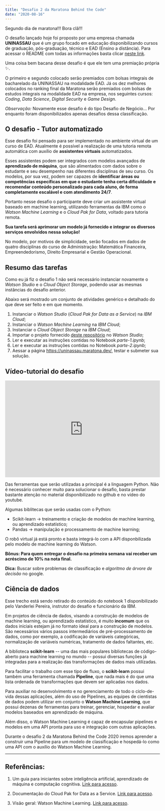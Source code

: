 ```yaml
---
title: "Desafio 2 da Maratona Behind the Code"
date: "2020-08-16"
---
```


Segundo dia de maratona!!! Bora clã!!!

O desafio lançado hoje foi proposto por uma empresa chamada **UNINASSAU** que é um grupo focado em educação disponibilizando cursos de graduação, pós-graduação, técnico e EAD (Ensino a distância). Para acessar o README com todas as informações basta clicar [neste link](https://github.com/maratonadev-br/desafio-2-2020).

Uma coisa bem bacana desse desafio é que ele tem uma premiação própria ✨. 

O primeiro e segundo colocado serão premiados com bolsas integrais de bacharelado da UNINASSAU na modalidade EAD. Já os dez melhores colocados no ranking final da Maratona serão premiados com bolsas de estudos integrais na modalidade EAD na empresa, nos seguintes cursos: *Coding*, *Data Science*, *Digital Security* e *Game Design*.

*Observação:* Novamente esse desafio é do tipo Desafio de Negócio... Por enquanto foram disponibilizados apenas desafios dessa classificação.

## O desafio - Tutor automatizado

Esse desafio foi pensado para ser implementado no ambiente virtual de um curso de EAD. Atualmente é possível a realização de uma tutoria remota automática com auxílio de **assistentes virtuais** automatizados.

Esses assistentes podem ser integrados com modelos avançados de **aprendizado de máquina**, que são alimentados com dados sobre o estudante e seu desempenho nas diferentes disciplinas de seu curso. Os modelos, por sua vez, podem ser capazes de **identificar áreas ou competências específicas em que o estudante tenha certa dificuldade e recomendar conteúdo personalizado para cada aluno, de forma completamente escalável e com atendimento 24/7**.

Portanto nesse desafio o participante deve criar um assistente virtual baseado em machine learning, utilizando ferramentas da IBM como o *Watson Machine Learning* e o *Cloud Pak for Data*, voltado para tutoria remota. 

**Sua tarefa será aprimorar um modelo já fornecido e integrar os diversos serviços envolvidos nessa solução!**

No modelo, por motivos de simplicidade, serão focados em dados de quatro disciplinas do curso de Administração: Matemática Financeira, Empreendedorismo, Direito Empresarial e Gestão Operacional.

## Resumo das tarefas

Como eu já fiz o desafio 1 não será necessário instanciar novamente o *Watson Studio* e o *Cloud Object Storage*, podendo usar as mesmas instâncias do desafio anterior.

Abaixo será mostrado um conjunto de atividades genérico e detalhado do que deve ser feito e em que momento.

1. Instanciar o *Watson Studio* (*Cloud Pak for Data as a Service*) na *IBM Cloud*;
2. Instanciar o *Watson Machine Learning* na *IBM Cloud*;
3. Instanciar o *Cloud Object Storage* na *IBM Cloud*;
4. Importar o projeto fornecido [deste repositório](https://github.com/maratonadev-br/desafio-2-2020/blob/master/cloud-pak-project-ptbr-2.zip) no *Watson Studio*;
5. Ler e executar as instruções contidas no Notebook *parte-1.ipynb*;
6. Ler e executar as instruções contidas no Notebook *parte-2.ipynb*;
7. Aessar a página https://uninassau.maratona.dev/, testar e submeter sua solução.

## Vídeo-tutorial do desafio

<iframe width="100%" height="315" src="https://www.youtube.com/embed/DKCgfi27PkM" frameborder="0" allow="accelerometer; autoplay; encrypted-media; gyroscope; picture-in-picture" allowfullscreen></iframe>

Das ferramentas que serão utilizadas a principal é a linguagem Python. Não é necessário conhecer muito para solucionar o desafio, basta prestar bastante atenção no material disponibilizado no github e no vídeo do youtube.

Algumas biblitecas que serão usadas com o Python:

* Scikit-learn -> treinamento e criação de modelos de machine learning, ou aprendizado estatístico;
* Pandas -> manipulação e processamento de machine learning;

O robô virtual já está pronto e basta integrá-lo com a API disponbilizada pelo modelo de machine learning do Watson.

**Bônus: Para quem entregar o desafio na primeira semana vai receber um acréscimo de 10% na nota final.**

**Dica:** Buscar sobre problemas de classificação e *algoritmo de árvore de decisão* no google.

## Ciência de dados

Esse trecho está sendo retirado do conteúdo do notebook 1 disponibilizado pelo Vanderlei Pereira, instrutor do desafio e funcionário da IBM.

Em projetos de ciência de dados, visando a construção de modelos de machine learning, ou aprendizado estatístico, é muito **incomum** que os dados iniciais estejam já no formato ideal para a construção de modelos. São necessários vários passos intermediários de pré-processamento de dados, como por exemplo, a codificação de variáveis categóricas, normalização de variáveis numéricas, tratamento de dados faltantes, etc.

A biblioteca **scikit-learn** -- uma das mais populares bibliotecas de código-aberto para machine learning no mundo -- possui diversas funções já integradas para a realização das transformações de dados mais utilizadas.

Para facilitar o trabalho com esse tipo de fluxo, o **scikit-learn** possui também uma ferramenta chamada **Pipeline**, que nada mais é do que uma lista ordenada de transformações que devem ser aplicadas nos dados.

Para auxiliar no desenvolvimento e no gerenciamento de todo o ciclo-de-vida dessas aplicações, além do uso de Pipelines, as equipes de cientistas de dados podem utilizar em conjunto o **Watson Machine Learning**, que possui dezenas de ferramentas para treinar, gerenciar, hospedar e avaliar modelos baseados em aprendizado de máquina. 

Além disso, o Watson Machine Learning é capaz de encapsular pipelines e modelos em uma API pronta para uso e integração com outras aplicações.

Durante o desafio 2 da Maratona Behind the Code 2020 iremos aprender a construir uma Pipeline para um modelo de classificação e hospedá-lo como uma API com o auxílio do Watson Machine Learning.

---
## Referências:

1. Um guia para iniciantes sobre inteligência artificial, aprendizado de máquina e computação cognitiva. [Link para acesso](https://developer.ibm.com/br/articles/cc-beginner-guide-machine-learning-ai-cognitive/).

2. Documentação do Cloud Pak for Data as a Service. [Link para acesso](https://dataplatform.cloud.ibm.com/docs/content/wsj/getting-started/welcome-main.html?audience=wdp&context=cpdaas).

3. Visão geral: Watson Machine Learning. [Link para acesso](https://dataplatform.cloud.ibm.com/docs/content/wsj/analyze-data/ml-overview.html).